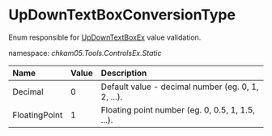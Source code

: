 # UpDownTextBoxConversionType
Enum responsible for [UpDownTextBoxEx](UpDownTextBoxEx.md) value validation.

namespace: _chkam05.Tools.ControlsEx.Static_

| Name          | Value | Description |
|:--------------|:------|:------------|
| Decimal       | 0     | Default value - decimal number (eg. 0, 1, 2, ...). |
| FloatingPoint | 1     | Floating point number (eg. 0, 0.5, 1, 1.5, ...). |
